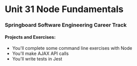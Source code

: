 # Unit 31 Node Fundamentals
### Springboard Software Engineering Career Track
#### Projects and Exercises:
- You'll complete some command line exercises with Node
- You'll make AJAX API calls
- You'll write tests in Jest